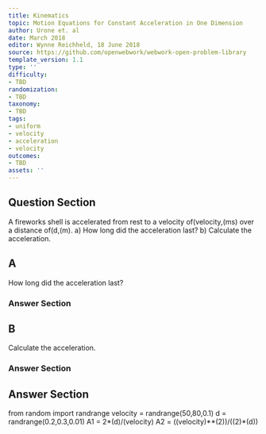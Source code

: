 ```yaml
---
title: Kinematics
topic: Motion Equations for Constant Acceleration in One Dimension
author: Urone et. al
date: March 2018
editor: Wynne Reichheld, 18 June 2018
source: https://github.com/openwebwork/webwork-open-problem-library
template_version: 1.1
type: ''
difficulty:
- TBD
randomization:
- TBD
taxonomy:
- TBD
tags:
- uniform
- velocity
- acceleration
- velocity
outcomes:
- TBD
assets: ''
---
```


## Question Section 

A fireworks shell is accelerated from rest to a velocity of(velocity,(ms) over a distance of(d,(m).
a) How long did the acceleration last?
b) Calculate the acceleration.

## A
How long did the acceleration last?
### Answer Section
## B
Calculate the acceleration.
### Answer Section


## Answer Section

from random import randrange
velocity = randrange(50,80,0.1)
d = randrange(0.2,0.3,0.01)
A1 = 2*(d)/(velocity)
A2 = ((velocity)**(2))/((2)*(d))